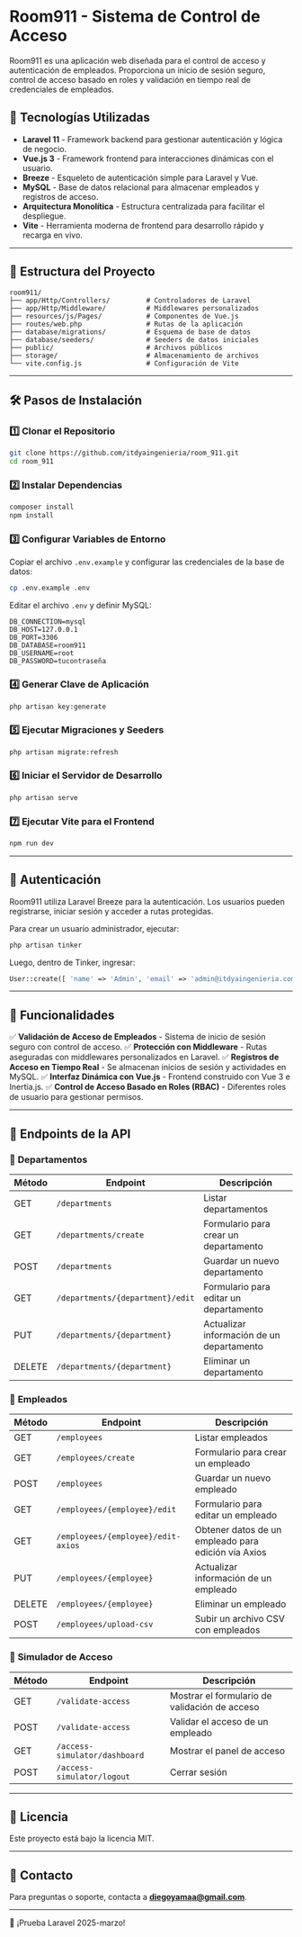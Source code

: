 # Room911 - Sistema de Control de Acceso

Room911 es una aplicación web diseñada para el control de acceso y autenticación de empleados. Proporciona un inicio de sesión seguro, control de acceso basado en roles y validación en tiempo real de credenciales de empleados.

## 🚀 Tecnologías Utilizadas

- **Laravel 11** - Framework backend para gestionar autenticación y lógica de negocio.
- **Vue.js 3** - Framework frontend para interacciones dinámicas con el usuario.
- **Breeze** - Esqueleto de autenticación simple para Laravel y Vue.
- **MySQL** - Base de datos relacional para almacenar empleados y registros de acceso.
- **Arquitectura Monolítica** - Estructura centralizada para facilitar el despliegue.
- **Vite** - Herramienta moderna de frontend para desarrollo rápido y recarga en vivo.

---

## 📂 Estructura del Proyecto

```
room911/
├── app/Http/Controllers/         # Controladores de Laravel
├── app/Http/Middleware/          # Middlewares personalizados
├── resources/js/Pages/           # Componentes de Vue.js
├── routes/web.php                # Rutas de la aplicación
├── database/migrations/          # Esquema de base de datos
├── database/seeders/             # Seeders de datos iniciales
├── public/                       # Archivos públicos
├── storage/                      # Almacenamiento de archivos
└── vite.config.js                # Configuración de Vite
```

---

## 🛠 Pasos de Instalación

### 1️⃣ Clonar el Repositorio
```sh
git clone https://github.com/itdyaingenieria/room_911.git
cd room_911
```

### 2️⃣ Instalar Dependencias
```sh
composer install
npm install
```

### 3️⃣ Configurar Variables de Entorno
Copiar el archivo `.env.example` y configurar las credenciales de la base de datos:
```sh
cp .env.example .env
```
Editar el archivo `.env` y definir MySQL:
```
DB_CONNECTION=mysql
DB_HOST=127.0.0.1
DB_PORT=3306
DB_DATABASE=room911
DB_USERNAME=root
DB_PASSWORD=tucontraseña
```

### 4️⃣ Generar Clave de Aplicación
```sh
php artisan key:generate
```

### 5️⃣ Ejecutar Migraciones y Seeders
```sh
php artisan migrate:refresh
```

### 6️⃣ Iniciar el Servidor de Desarrollo
```sh
php artisan serve
```

### 7️⃣ Ejecutar Vite para el Frontend
```sh
npm run dev
```

---

## 🔑 Autenticación
Room911 utiliza Laravel Breeze para la autenticación. Los usuarios pueden registrarse, iniciar sesión y acceder a rutas protegidas.

Para crear un usuario administrador, ejecutar:
```sh
php artisan tinker
```
Luego, dentro de Tinker, ingresar:
```php
User::create([ 'name' => 'Admin', 'email' => 'admin@itdyaingenieria.com', 'password' => bcrypt('pass2025'), 'is_superuser'=> '1' ]);
```

---

## 📌 Funcionalidades

✅ **Validación de Acceso de Empleados** - Sistema de inicio de sesión seguro con control de acceso.
✅ **Protección con Middleware** - Rutas aseguradas con middlewares personalizados en Laravel.
✅ **Registros de Acceso en Tiempo Real** - Se almacenan inicios de sesión y actividades en MySQL.
✅ **Interfaz Dinámica con Vue.js** - Frontend construido con Vue 3 e Inertia.js.
✅ **Control de Acceso Basado en Roles (RBAC)** - Diferentes roles de usuario para gestionar permisos.

---

## 📄 Endpoints de la API

### 🔹 **Departamentos**
| Método | Endpoint                     | Descripción |
|--------|------------------------------|-------------|
| GET    | `/departments`               | Listar departamentos |
| GET    | `/departments/create`        | Formulario para crear un departamento |
| POST   | `/departments`               | Guardar un nuevo departamento |
| GET    | `/departments/{department}/edit` | Formulario para editar un departamento |
| PUT    | `/departments/{department}`  | Actualizar información de un departamento |
| DELETE | `/departments/{department}`  | Eliminar un departamento |

### 🔹 **Empleados**
| Método | Endpoint                     | Descripción |
|--------|------------------------------|-------------|
| GET    | `/employees`                 | Listar empleados |
| GET    | `/employees/create`          | Formulario para crear un empleado |
| POST   | `/employees`                 | Guardar un nuevo empleado |
| GET    | `/employees/{employee}/edit` | Formulario para editar un empleado |
| GET    | `/employees/{employee}/edit-axios` | Obtener datos de un empleado para edición vía Axios |
| PUT    | `/employees/{employee}`      | Actualizar información de un empleado |
| DELETE | `/employees/{employee}`      | Eliminar un empleado |
| POST   | `/employees/upload-csv`      | Subir un archivo CSV con empleados |

### 🔹 **Simulador de Acceso**
| Método | Endpoint                     | Descripción |
|--------|------------------------------|-------------|
| GET    | `/validate-access`           | Mostrar el formulario de validación de acceso |
| POST   | `/validate-access`           | Validar el acceso de un empleado |
| GET    | `/access-simulator/dashboard` | Mostrar el panel de acceso |
| POST   | `/access-simulator/logout`   | Cerrar sesión |

---

## 📝 Licencia

Este proyecto está bajo la licencia MIT.

---

## 📧 Contacto
Para preguntas o soporte, contacta a **diegoyamaa@gmail.com**.

---

🎉 ¡Prueba Laravel 2025-marzo! 

